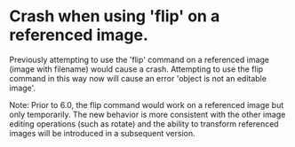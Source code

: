 # Crash when using 'flip' on a referenced image.
Previously attempting to use the 'flip' command on a referenced image (image with filename) would cause a crash. Attempting to use the flip command in this way now will cause an error 'object is not an editable image'.

Note: Prior to 6.0, the flip command would work on a referenced image but only temporarily. The new behavior is more consistent with the other image editing operations (such as rotate) and the ability to transform referenced images will be introduced in a subsequent version.
